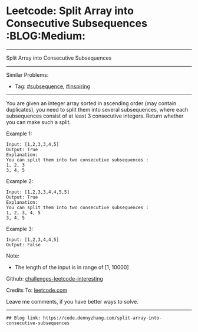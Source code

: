 
# Leetcode: Split Array into Consecutive Subsequences     :BLOG:Medium:

---

Split Array into Consecutive Subsequences  

---

Similar Problems:  

-   Tag: [#subsequence](https://code.dennyzhang.com/tag/subsequence), [#inspiring](https://code.dennyzhang.com/tag/inspiring)

---

You are given an integer array sorted in ascending order (may contain duplicates), you need to split them into several subsequences, where each subsequences consist of at least 3 consecutive integers. Return whether you can make such a split.  

Example 1:  

    Input: [1,2,3,3,4,5]
    Output: True
    Explanation:
    You can split them into two consecutive subsequences : 
    1, 2, 3
    3, 4, 5

Example 2:  

    Input: [1,2,3,3,4,4,5,5]
    Output: True
    Explanation:
    You can split them into two consecutive subsequences : 
    1, 2, 3, 4, 5
    3, 4, 5

Example 3:  

    Input: [1,2,3,4,4,5]
    Output: False

Note:  

-   The length of the input is in range of [1, 10000]

Github: [challenges-leetcode-interesting](https://github.com/DennyZhang/challenges-leetcode-interesting/tree/master/problems/split-array-into-consecutive-subsequences)  

Credits To: [leetcode.com](https://leetcode.com/problems/split-array-into-consecutive-subsequences/description/)  

Leave me comments, if you have better ways to solve.  

---

    ## Blog link: https://code.dennyzhang.com/split-array-into-consecutive-subsequences

